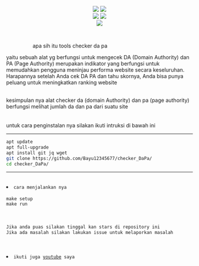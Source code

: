 <p align="center">
    <img src="https://img.shields.io/static/v1?logo=linux&label=Language&message=bash&color=yellow">
     <img src="https://img.shields.io/static/v1?logo=json&label=Author&message=Polygon&color=green"><br>
     <img src="https://img.shields.io/static/v1?logo=github&label=maintance&message=yes&color=yellow">
      <img src="https://img.shields.io/static/v1?logo=apache&label=open%20source&message=yes&color=yellow"><br>
       <img src="https://img.shields.io/static/v1?logo=pug&label=tools&message=checker+da+pa&color=gray">
</p>

<br>
<ol>
     <ol>
         <ol>apa sih itu tools checker da pa</ol>
     </ol>
</ol>
<p>
yaitu sebuah alat yg berfungsi untuk mengecek DA (Domain Authority) dan PA (Page Authority) merupakan indikator yang berfungsi untuk memudahkan pengguna meninjau performa website secara keseluruhan.<br> Harapannya setelah Anda cek DA PA dan tahu skornya, Anda bisa punya peluang untuk meningkatkan ranking website
</p><br>

<div>
       kesimpulan nya alat checker da (domain Authority) dan pa (page authority) berfungsi melihat jumlah da dan pa dari suatu site
</div>
<br>
<br>
<div>
    <span>untuk cara penginstalan nya silakan ikuti intruksi</span>
    <span>di bawah ini</span>
</div>

--------------------------------
```bash
apt update
apt full-upgrade
apt install git jq wget
git clone https://github.com/Bayu12345677/checker_DaPa/
cd checker_DaPa/
```
-----------------------------------

<br>
   <li><code>cara menjalankan nya</code></li>
<br>
<code>make setup</code>
<br>
<code>make run</code><br>
<br><br>

```python
Jika anda puas silakan tinggal kan stars di repository ini
Jika ada masalah silakan lakukan issue untuk melaporkan masalah
```
<br>
<br>
<li><code>ikuti juga <a href="https://youtube.com/channel/UCtu-GcxKL8kJBXpR1wfMgWg">youtube</a> saya</code></li>

